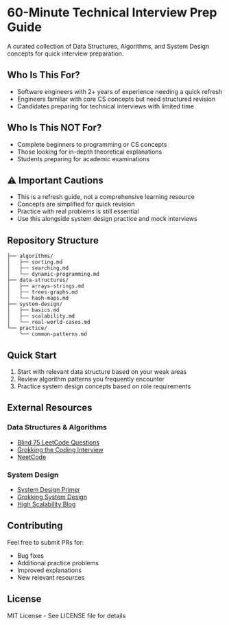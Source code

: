 # 60-Minute Technical Interview Prep Guide

A curated collection of Data Structures, Algorithms, and System Design concepts for quick interview preparation.

## Who Is This For?
- Software engineers with 2+ years of experience needing a quick refresh
- Engineers familiar with core CS concepts but need structured revision
- Candidates preparing for technical interviews with limited time

## Who Is This NOT For?
- Complete beginners to programming or CS concepts
- Those looking for in-depth theoretical explanations
- Students preparing for academic examinations

## ⚠️ Important Cautions
- This is a refresh guide, not a comprehensive learning resource
- Concepts are simplified for quick revision
- Practice with real problems is still essential
- Use this alongside system design practice and mock interviews

## Repository Structure
```
├── algorithms/
│   ├── sorting.md
│   ├── searching.md
│   └── dynamic-programming.md
├── data-structures/
│   ├── arrays-strings.md
│   ├── trees-graphs.md
│   └── hash-maps.md
├── system-design/
│   ├── basics.md
│   ├── scalability.md
│   └── real-world-cases.md
└── practice/
    └── common-patterns.md
```

## Quick Start
1. Start with relevant data structure based on your weak areas
2. Review algorithm patterns you frequently encounter
3. Practice system design concepts based on role requirements

## External Resources
### Data Structures & Algorithms
- [Blind 75 LeetCode Questions](https://leetcode.com/discuss/general-discussion/460599/blind-75-leetcode-questions)
- [Grokking the Coding Interview](https://www.educative.io/courses/grokking-the-coding-interview)
- [NeetCode](https://neetcode.io/)

### System Design
- [System Design Primer](https://github.com/donnemartin/system-design-primer)
- [Grokking System Design](https://www.educative.io/courses/grokking-the-system-design-interview)
- [High Scalability Blog](http://highscalability.com/)

## Contributing
Feel free to submit PRs for:
- Bug fixes
- Additional practice problems
- Improved explanations
- New relevant resources

## License
MIT License - See LICENSE file for details